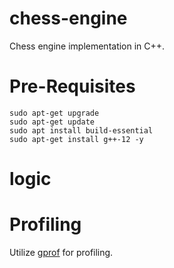 # chess-engine
Chess engine implementation in C++.

# Pre-Requisites

    sudo apt-get upgrade
    sudo apt-get update
    sudo apt install build-essential
    sudo apt-get install g++-12 -y

# logic

# Profiling
Utilize [gprof](https://sourceware.org/binutils/docs/gprof/) for profiling.